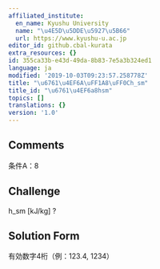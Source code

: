 ```yaml
---
affiliated_institute:
  en_name: Kyushu University
  name: "\u4E5D\u5DDE\u5927\u5B66"
  url: https://www.kyushu-u.ac.jp
editor_id: github.cbal-kurata
extra_resources: {}
id: 355ca33b-e43d-49da-8b83-7e5a3b324ed1
language: ja
modified: '2019-10-03T09:23:57.258778Z'
title: "\u6761\u4EF6A\uFF1A8\uFF0Ch_sm"
title_id: "\u6761\u4EF6a8hsm"
topics: []
translations: {}
version: '1.0'
---
```


## Comments
条件A：8

## Challenge
h_sm [kJ/kg] ?

## Solution Form
有効数字4桁（例：123.4,  1234）




